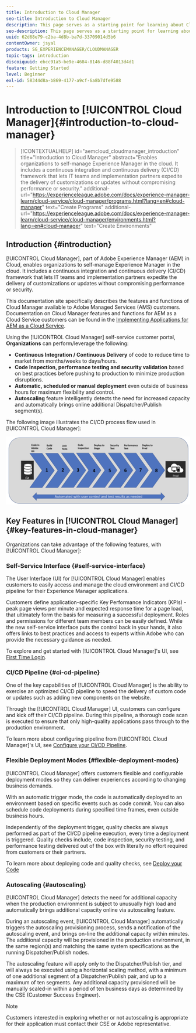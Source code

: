 ```yaml
---
title: Introduction to Cloud Manager
seo-title: Introduction to Cloud Manager
description: This page serves as a starting point for learning about Cloud Manager. 
seo-description: This page serves as a starting point for learning about Adobe AEM Cloud Manager and highlights the benefits and key features. 
uuid: 62d68e79-c2ba-4d8b-ba7d-33709014d5b6
contentOwner: jsyal
products: SG_EXPERIENCEMANAGER/CLOUDMANAGER
topic-tags: introduction
discoiquuid: ebcc91a5-be9e-4684-8146-d88f4013d4d1
feature: Getting Started
level: Beginner
exl-id: 58344d8a-b869-4177-a9cf-6a8b7dfe9588
---
```

# Introduction to [!UICONTROL Cloud Manager]{#introduction-to-cloud-manager}

>[!CONTEXTUALHELP]
>id="aemcloud_cloudmanager_introduction"
>title="Introduction to Cloud Manager"
>abstract="Enables organizations to self-manage Experience Manager in the cloud. It includes a continuous integration and continuous delivery (CI/CD) framework that lets IT teams and implementation partners expedite the delivery of customizations or updates without compromising performance or security."
>additional-url="https://experienceleague.adobe.com/docs/experience-manager-learn/cloud-service/cloud-manager/programs.html?lang=en#cloud-manager" text="Create Programs"
>additional-url="https://experienceleague.adobe.com/docs/experience-manager-learn/cloud-service/cloud-manager/environments.html?lang=en#cloud-manager" text="Create Environments"

## Introduction {#introduction}

[!UICONTROL Cloud Manager], part of Adobe Experience Manager (AEM) in Cloud, enables organizations to self-manage Experience Manager in the cloud. It includes a continuous integration and continuous delivery (CI/CD) framework that lets IT teams and implementation partners expedite the delivery of customizations or updates without compromising performance or security.

This documentation site specifically describes the features and functions of Cloud Manager available to Adobe Managed Services (AMS) customers. Documentation on Cloud Manager features and functions for AEM as a Cloud Service customers can be found in the [Implementing Applications for AEM as a Cloud Service](https://experienceleague.adobe.com/docs/experience-manager-cloud-service/implementing/home.html?lang=en).

Using the [!UICONTROL Cloud Manager] self-service customer portal, **Organizations** can perform/leverage the following:

* **Continuous Integration / Continuous Delivery** of code to reduce time to market from months/weeks to days/hours.
* **Code Inspection, performance testing and security validation** based on best practices before pushing to production to minimize production disruptions.
* **Automatic, scheduled or manual deployment** even outside of business hours for maximum flexibility and control.
* **Autoscaling** feature intelligently detects the need for increased capacity and automatically brings online additional Dispatcher/Publish segment(s).

The following image illustrates the CI/CD process flow used in [!UICONTROL Cloud Manager]:

![](assets/screen_shot_2018-05-12at73843pm.png) 

## Key Features in [!UICONTROL Cloud Manager] {#key-features-in-cloud-manager}

Organizations can take advantage of the following features, with [!UICONTROL Cloud Manager]:

### Self-Service Interface {#self-service-interface}

The User Interface (UI) for [!UICONTROL Cloud Manager] enables customers to easily access and manage the cloud environment and CI/CD pipeline for their Experience Manager applications.

Customers define application-specific Key Performance Indicators (KPIs) - peak page views per minute and expected response time for a page load, that ultimately form the basis for measuring a successful deployment. Roles and permissions for different team members can be easily defined. While the new self-service interface puts the control back in your hands, it also offers links to best practices and access to experts within Adobe who can provide the necessary guidance as needed.

To explore and get started with [!UICONTROL Cloud Manager]'s UI, see [First Time Login](https://helpx.adobe.com/experience-manager/cloud-manager/using/first-time-login.html).

### CI/CD Pipeline {#ci-cd-pipeline}

One of the key capabilities of [!UICONTROL Cloud Manager] is the ability to exercise an optimized CI/CD pipeline to speed the delivery of custom code or updates such as adding new components on the website.

Through the [!UICONTROL Cloud Manager] UI, customers can configure and kick off their CI/CD pipeline. During this pipeline, a thorough code scan is executed to ensure that only high-quality applications pass through to the production environment.

To learn more about configuring pipeline from [!UICONTROL Cloud Manager]'s UI, see [Configure your CI/CD Pipeline](https://helpx.adobe.com/experience-manager/cloud-manager/using/configuring-pipeline.html).

### Flexible Deployment Modes {#flexible-deployment-modes}

[!UICONTROL Cloud Manager] offers customers flexible and configurable deployment modes so they can deliver experiences according to changing business demands.

With an automatic trigger mode, the code is automatically deployed to an environment based on specific events such as code commit. You can also schedule code deployments during specified time frames, even outside business hours.

Independently of the deployment trigger, quality checks are always performed as part of the CI/CD pipeline execution, every time a deployment is triggered. Quality checks include, code inspection, security testing, and performance testing delivered out of the box with literally no effort required from customers or their partners.

To learn more about deploying code and quality checks, see [Deploy your Code](deploying-code.md)

### Autoscaling {#autoscaling}

[!UICONTROL Cloud Manager] detects the need for additional capacity when the production environment is subject to unusually high load and automatically brings additional capacity online via autoscaling feature.

During an autoscaling event, [!UICONTROL Cloud Manager] automatically triggers the autoscaling provisioning process, sends a notification of the autoscaling event, and brings on-line the additional capacity within minutes. The additional capacity will be provisioned in the production environment, in the same region(s) and matching the same system specifications as the running Dispatcher/Publish nodes.

The autoscaling feature will apply only to the Dispatcher/Publish tier, and will always be executed using a horizontal scaling method, with a minimum of one additional segment of a Dispatcher/Publish pair, and up to a maximum of ten segments. Any additional capacity provisioned will be manually scaled-in within a period of ten business days as determined by the CSE (Customer Success Engineer). 

>[!NOTE]
>Customers interested in exploring whether or not autoscaling is appropriate for their application must contact their CSE or Adobe representative.
